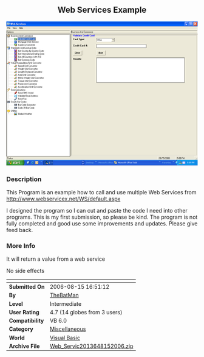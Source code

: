 ﻿<div align="center">

## Web Services Example

<img src="PIC20068151716425584.jpg">
</div>

### Description

This Program is an example how to call and use multiple Web Services from http://www.webservicex.net/WS/default.aspx

I designed the program so I can cut and paste the code I need into other programs. This is my first submission, so please be kind. The program is not fully completed and good use some improvements and updates. Please give feed back.
 
### More Info
 
It will return a value from a web service

No side effects


<span>             |<span>
---                |---
**Submitted On**   |2006-08-15 16:51:12
**By**             |[TheBatMan](https://github.com/Planet-Source-Code/PSCIndex/blob/master/ByAuthor/thebatman.md)
**Level**          |Intermediate
**User Rating**    |4.7 (14 globes from 3 users)
**Compatibility**  |VB 6\.0
**Category**       |[Miscellaneous](https://github.com/Planet-Source-Code/PSCIndex/blob/master/ByCategory/miscellaneous__1-1.md)
**World**          |[Visual Basic](https://github.com/Planet-Source-Code/PSCIndex/blob/master/ByWorld/visual-basic.md)
**Archive File**   |[Web\_Servic2013648152006\.zip](https://github.com/Planet-Source-Code/thebatman-web-services-example__1-66282/archive/master.zip)








